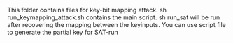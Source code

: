 This folder contains files for key-bit mapping attack.
sh run_keymapping_attack.sh contains the main script.
sh run_sat will be run after recovering the mapping between the keyinputs.
You can use script file to generate the partial key for SAT-run

